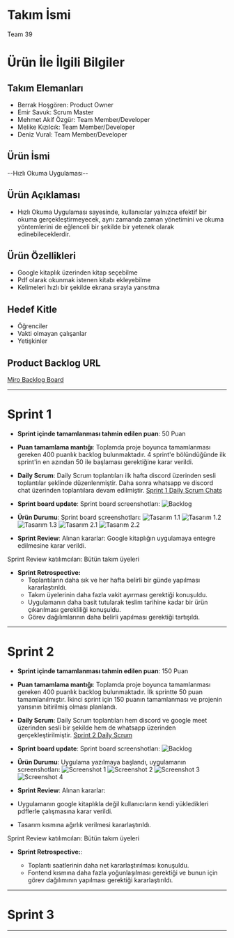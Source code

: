 # **Takım İsmi**

Team 39

# Ürün İle İlgili Bilgiler

## Takım Elemanları

- Berrak Hoşgören: Product Owner
- Emir Savuk: Scrum Master
- Mehmet Akif Özgür: Team Member/Developer
- Melike Kızılcık: Team Member/Developer
- Deniz Vural: Team Member/Developer

## Ürün İsmi

--Hızlı Okuma Uygulaması--

## Ürün Açıklaması

- Hızlı Okuma Uygulaması sayesinde, kullanıcılar yalnızca  efektif bir okuma gerçekleştirmeyecek, aynı zamanda zaman yönetimini ve okuma yöntemlerini de eğlenceli bir şekilde bir yetenek olarak edinebileceklerdir.

## Ürün Özellikleri

- Google kitaplık üzerinden kitap seçebilme
- Pdf olarak okunmak istenen kitabı ekleyebilme
- Kelimeleri hızlı bir şekilde ekrana sırayla yansıtma

## Hedef Kitle

- Öğrenciler
- Vakti olmayan çalışanlar
- Yetişkinler

## Product Backlog URL

[Miro Backlog Board](https://miro.com/app/board/uXjVO2G0QBg=/)

---

# Sprint 1


- **Sprint içinde tamamlanması tahmin edilen puan**: 50 Puan

- **Puan tamamlama mantığı**: Toplamda proje boyunca tamamlanması gereken 400 puanlık backlog bulunmaktadır. 4 sprint'e bölündüğünde ilk sprint'in en azından 50 ile başlaması gerektiğine karar verildi.

- **Daily Scrum**: Daily Scrum toplantıları ilk hafta  discord üzerinden sesli toplantılar şeklinde düzenlenmiştir. Daha sonra whatsapp ve discord chat üzerinden toplantılara devam edilmiştir. [Sprint 1 Daily Scrum Chats](https://github.com/EmirSavukV2/Team-39/blob/main/readme_assets/sprint_1/Bootcamp%20-%201.%20Hafta.docx?raw=true)

- **Sprint board update**: Sprint board screenshotları: 
![Backlog](https://github.com/EmirSavukV2/Team-39/blob/main/readme_assets/sprint_1/miro.png?raw=true) 


- **Ürün Durumu**: Sprint board screenshotları:
  ![Tasarım 1.1](https://github.com/EmirSavukV2/Team-39/blob/main/readme_assets/sprint_1/1.png?raw=true)
  ![Tasarım 1.2](https://github.com/EmirSavukV2/Team-39/blob/main/readme_assets/sprint_1/2.png?raw=true)
  ![Tasarım 1.3](https://github.com/EmirSavukV2/Team-39/blob/main/readme_assets/sprint_1/3.png?raw=true)
  ![Tasarım 2.1](https://github.com/EmirSavukV2/Team-39/blob/main/readme_assets/sprint_1/4.png?raw=true)
  ![Tasarım 2.2](https://github.com/EmirSavukV2/Team-39/blob/main/readme_assets/sprint_1/6.png?raw=true)
 
  
- **Sprint Review**: 
Alınan kararlar: Google kitaplığın uygulamaya entegre edilmesine karar verildi. 

Sprint Review katılımcıları: Bütün takım üyeleri

- **Sprint Retrospective:**
  - Toplantıların daha sık ve her hafta belirli bir günde yapılması kararlaştırıldı.
  - Takım üyelerinin daha fazla vakit ayırması gerektiği konuşuldu.
  - Uygulamanın daha basit tutularak teslim tarihine kadar bir ürün çıkarılması gerekliliği konuşuldu.
  - Görev dağılımlarının daha belirli yapılması gerektiği tartışıldı. 


---

# Sprint 2

- **Sprint içinde tamamlanması tahmin edilen puan**: 150 Puan

- **Puan tamamlama mantığı**: Toplamda proje boyunca tamamlanması gereken 400 puanlık backlog bulunmaktadır. İlk sprintte 50 puan tamamlanılmıştır. İkinci sprint için 150 puanın tamamlanması ve projenin yarısının bitirilmiş olması planlandı. 

- **Daily Scrum**: Daily Scrum toplantıları hem discord ve google meet üzerinden sesli bir şekilde hem de whatsapp üzerinden gerçekleştirilmiştir. [Sprint 2 Daily Scrum](https://github.com/EmirSavukV2/Team-39/blob/main/readme_assets/sprint_2/toplantiozeti.png?raw=true)

- **Sprint board update**: Sprint board screenshotları: 
![Backlog](https://github.com/EmirSavukV2/Team-39/blob/main/readme_assets/sprint_2/miro2.png?raw=true) 


- **Ürün Durumu**: Uygulama yazılmaya başlandı, uygulamanın screenshotları:
  ![Screenshot 1](https://github.com/EmirSavukV2/Team-39/blob/main/readme_assets/sprint_2/Feature%20Tests.jpg?raw=true)
  ![Screenshot 2](https://github.com/EmirSavukV2/Team-39/blob/main/readme_assets/sprint_2/Pick%20Files.jpg?raw=true)
  ![Screenshot 3](https://github.com/EmirSavukV2/Team-39/blob/main/readme_assets/sprint_2/ReadScreen.jpg?raw=true)
  ![Screenshot 4](https://github.com/EmirSavukV2/Team-39/blob/main/readme_assets/sprint_2/ReadScreenPaused.jpg?raw=true)
 
  
- **Sprint Review**: 
Alınan kararlar: 
- Uygulamanın google kitaplıkla değil kullanıcıların kendi yükledikleri pdflerle çalışmasına karar verildi.
- Tasarım kısmına ağırlık verilmesi kararlaştırıldı. 


Sprint Review katılımcıları: Bütün takım üyeleri

- **Sprint Retrospective:**:
  
  - Toplantı saatlerinin daha net kararlaştırılması konuşuldu.
  - Fontend kısmına daha fazla yoğunlaşılması gerektiği ve bunun için görev dağılımının yapılması gerektiği kararlaştırıldı. 

---

# Sprint 3

---
